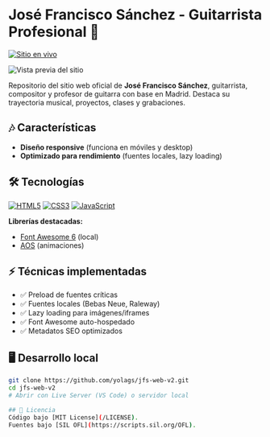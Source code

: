 # José Francisco Sánchez - Guitarrista Profesional 🎸

[![Sitio en vivo](https://img.shields.io/badge/Sitio_Web-Visitar_now-blue?style=for-the-badge)](https://jfranciscomusica.com)

![Vista previa del sitio](https://jfranciscomusica.com)

Repositorio del sitio web oficial de **José Francisco Sánchez**, guitarrista, compositor y profesor de guitarra con base en Madrid. Destaca su trayectoria musical, proyectos, clases y grabaciones.

## 🎶 Características

- **Diseño responsive** (funciona en móviles y desktop)
- **Optimizado para rendimiento** (fuentes locales, lazy loading)

## 🛠️ Tecnologías

[![HTML5](https://img.shields.io/badge/HTML5-E34F26?style=flat&logo=html5&logoColor=white)](https://developer.mozilla.org/en-US/docs/Web/HTML)
[![CSS3](https://img.shields.io/badge/CSS3-1572B6?style=flat&logo=css3&logoColor=white)](https://developer.mozilla.org/en-US/docs/Web/CSS)
[![JavaScript](https://img.shields.io/badge/JavaScript-F7DF1E?style=flat&logo=javascript&logoColor=black)](https://developer.mozilla.org/en-US/docs/Web/JavaScript)

**Librerías destacadas:**
- [Font Awesome 6](https://fontawesome.com/) (local)  
- [AOS](https://michalsnik.github.io/aos/) (animaciones)

## ⚡ Técnicas implementadas
- ✅ Preload de fuentes críticas
- ✅ Fuentes locales (Bebas Neue, Raleway)  
- ✅ Lazy loading para imágenes/iframes
- ✅ Font Awesome auto-hospedado
- ✅ Metadatos SEO optimizados

## 🖥️ Desarrollo local
```bash
git clone https://github.com/yolags/jfs-web-v2.git
cd jfs-web-v2
# Abrir con Live Server (VS Code) o servidor local

## 📜 Licencia
Código bajo [MIT License](/LICENSE).  
Fuentes bajo [SIL OFL](https://scripts.sil.org/OFL).